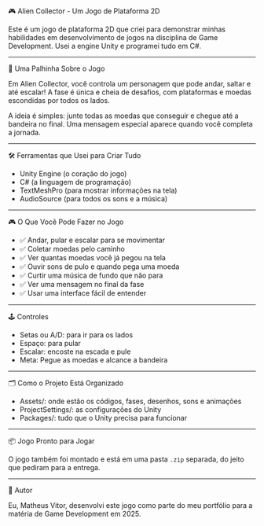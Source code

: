 🎮 Alien Collector - Um Jogo de Plataforma 2D

Este é um jogo de plataforma 2D que criei para demonstrar minhas habilidades em desenvolvimento de jogos na disciplina de Game Development. Usei a engine Unity e programei tudo em C#.

---

📌 Uma Palhinha Sobre o Jogo

Em Alien Collector, você controla um personagem que pode andar, saltar e até escalar! A fase é única e cheia de desafios, com plataformas e moedas escondidas por todos os lados.

A ideia é simples: junte todas as moedas que conseguir e chegue até a bandeira no final. Uma mensagem especial aparece quando você completa a jornada.

---

🛠️ Ferramentas que Usei para Criar Tudo

- Unity Engine (o coração do jogo)
- C# (a linguagem de programação)
- TextMeshPro (para mostrar informações na tela)
- AudioSource (para todos os sons e a música)

---

🎮 O Que Você Pode Fazer no Jogo

- ✅ Andar, pular e escalar para se movimentar
- ✅ Coletar moedas pelo caminho
- ✅ Ver quantas moedas você já pegou na tela
- ✅ Ouvir sons de pulo e quando pega uma moeda
- ✅ Curtir uma música de fundo que não para
- ✅ Ver uma mensagem no final da fase
- ✅ Usar uma interface fácil de entender

---

🕹️ Controles

- Setas ou A/D: para ir para os lados
- Espaço: para pular
- Escalar: encoste na escada e pule
- Meta: Pegue as moedas e alcance a bandeira

---

🗂️ Como o Projeto Está Organizado

- Assets/: onde estão os códigos, fases, desenhos, sons e animações
- ProjectSettings/: as configurações do Unity
- Packages/: tudo que o Unity precisa para funcionar

---

📦 Jogo Pronto para Jogar

O jogo também foi montado e está em uma pasta `.zip` separada, do jeito que pediram para a entrega.

---

👤 Autor

Eu, Matheus Vitor, desenvolvi este jogo como parte do meu portfólio para a matéria de Game Development em 2025.
